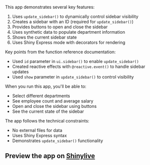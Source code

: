 This app demonstrates several key features:

1. Uses `update_sidebar()` to dynamically control sidebar visibility
2. Creates a sidebar with an ID (required for `update_sidebar()`)
3. Provides buttons to open and close the sidebar
4. Uses synthetic data to populate department information
5. Shows the current sidebar state
6. Uses Shiny Express mode with decorators for rendering

Key points from the function reference documentation:
- Used `id` parameter in `ui.sidebar()` to enable `update_sidebar()`
- Created reactive effects with `@reactive.event()` to handle sidebar updates
- Used `show` parameter in `update_sidebar()` to control visibility

When you run this app, you'll be able to:
- Select different departments
- See employee count and average salary
- Open and close the sidebar using buttons
- See the current state of the sidebar

The app follows the technical constraints:
- No external files for data
- Uses Shiny Express syntax
- Demonstrates `update_sidebar()` functionality
## Preview the app on [Shinylive](https://shinylive.io/py/app/#h=0&code=NobwRAdghgtgpmAXAAjFADugdOgnmAGlQGMB7CAFzkqVQDMAnUmZAZwAsBLCXZTmdKQYVkDOFGIVOANzgAdCI2ZsuPLHAAe6Ma1Z8BQkd3QBXCkROciYiABM4DBQoDEyAMJioVNszhtclOxwUsTItl5QCvboUMLwlHoAvMjAcmAAylAANnCsaURpALKxANbB3ADm+chpAKIQFdxwDpXVaQBi3FAQxPKENWAAEgBKaQC6CnACWaS4zQD6ZCYJyMnAACwArEQAzAAMRADs28gATCenexPQsgxQFXDzrNmxnLmrKQAcm3u-Rz9-ZAARkuvwOyAAnADwQA2aHXBSWHD3R6kdAUVgACikFByiTSABE4DE4tQRASoBwAEakWK2NIASicEFcHnE3igbE49ipsWQAHdOBR2MhunwIELONk2BQvPIIILhcgkaxuXBeQxMdz8WBVTzYtU0dQdfZWCUKGjGYgFMhbcrOFhjGZ5ndbJxSPMqWYLRAsTa7QG0tEKE84DlJG0IAHAxkw3BJMgiSSKPEKJHo3biOxSJxeqxEtFYimyXko3amRAXMhitxkGRKGTRZ4FIqRUislBcKRnWQsiYYL7MQzrWXbQABGz2BhYKgaNOjsJwOjIKboGZzR5LShDkcZ22sOOSOC2ebBj5OihYYOh8MUIf+jPcewaD6F0kJR12TSYg+34+n4kKArPdRGCEwGCjOg0gAOX7KkHGQUhl1qaZZmaVgUBAVd1wWLcMWAJ9NDGABfNIHxqBcJ2oKcZ00ecA3sZcoGkConheBhcB3ciA1-eMqBPM9kgvK9AJvPj7wXANCJfZI32LD9pJ-Q9+IA9FgL3MQKHAyC0gAQVuFFkEyDsOJQAASEBmIcFE2JMt5WAIr8NDGRACFIsBmVcAAhb1yD0C063ICgmCyLl9UcCAkQveYJCkchPV8iBMTSI0ICeNUNTaMAAHl0GoIyMoNMAKyiiBTBDWL3TSr0KB9ZKwGIGYD3S8KsrcJq-HSQrHGKzzkGGcRJBkPwlzoPj-NIZV0HCbw9XVPlpE4VUqU4LIhVwBQqMq2R1DoMaIwgLahp2uBZG3YTUpa+aGArRjkHmLiFyRExprlK6NXqubMv6DhSH5RIABUGBMOAK02zxjrgXb9vnI6pBOs672ExrSGar7Ylupd7segNnteqh3tiT7uuqX7-vabIDzBllkFyuLoCyFB0mzfk63AmwRHRhgZTlcHqIcWi5yiLGuaeWUqBxu1NO05AoIybqeaoTDhK5od3LAYiiHAaB4FoMAxAAR0sMRU1YGc536BqgrJPWFBgLw11IXFOCpBRIoEDayu6cJS24vcNbGIA)
